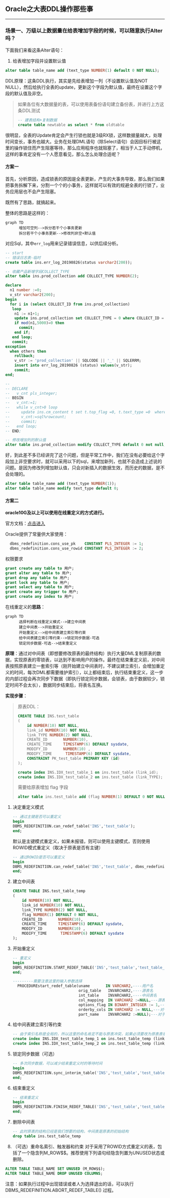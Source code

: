 ## Oracle之大表DDL操作那些事

***

### 场景一、万级以上数据量在给表增加字段的时候，可以随意执行Alter吗？

下面我们来看这条Alter语句：

1. 给表增加字段并设置默认值

```sql
alter table table_name add (text_type NUMBER(1) default 0 NOT NULL);
```

DDL原理：这条DDL执行，其实是先给表增加一列（不设置默认值及NOT NULL），然后给执行全表的update，更新这个字段为默认值，最终在设置这个字段的默认值及非空。

> 如果各位有大数据量的表，可以使用表备份语句建立备份表，并进行上方这条DDL测试
>```sql
>-- 建表结构+复制数据
>create table newtable as select * from oldtable
>```

很明显，全表的Update肯定会产生行锁也就是3级RX锁，这样数据量越大，处理时间变长，事务也越大。业务在处理DML语句（除Select语句）会因目标行被这里的操作锁住而产生阻塞等待，那么应用程序也就阻塞了，相当于人工手动停机，这样的事肯定没有一个人愿意看见，那么怎么处理合适呢？

#### 方案一

首先，分析原因，造成锁表的原因是全表更新，产生的大事务导致，那么我们如果把事务拆解下来，分割一个个的小事务，这样就可以有效的规避全表的行锁了，业务应用层也不会产生阻塞。

既然有了思路，就搞起来。

整体的思路是这样的：

```mermaid
graph TD
      增加可空列-->拆分若干个小事务更新
      拆分若干个小事务更新-->修改列非空+默认值
```

对应Sql，其中`err_log`用来记录错误信息，以供后续分析。

```sql
-- start 
-- 错误日志表-临时
create table ins.err_log_20190826(status varchar2(200));

-- 收藏产品新增字段COLLECT_TYPE
alter table ins.prod_collection add COLLECT_TYPE NUMBER(2);

declare
  n1 number :=0;
  v_str varchar2(200);
begin
  for i in (select COLLECT_ID from ins.prod_collection)
   loop
    n1 := n1+1;
    update ins.prod_collection set COLLECT_TYPE = 0 where COLLECT_ID = i.COLLECT_ID;
    if mod(n1,5000)=0 then 
      commit;    
    end if;
   end loop;
   commit;
exception
  when others then
    rollback;
    v_str := 'prod_collection' || SQLCODE || '_' || SQLERRM;
    insert into err_log_20190826 (status) values(v_str);
    commit;
end;

-- 
-- DECLARE   
--   v_cnt pls_integer;
-- BEGIN 
--   v_cnt:=1;
--   while v_cnt>0 loop
--     update ins.cm_content t set t.top_flag =0, t.text_type =0  where t.top_flag !=0  and rownum<=10000;
--     v_cnt:=sql%rowcount;
--     commit;
--   end loop;
-- END;

-- 修改增加列的默认值
alter table ins.prod_collection modify COLLECT_TYPE default 0 not null;

```

好，到此差不多已经讲完了这个问题，但是平常工作中，我们在没有必要给这个字段加上非空要求时，就可以采用以下的sql，来增加新列，也就不会造成上述说的问题。是因为修改列增加默认值，只会对新插入的数据生效，而历史的数据，是不会处理的。

```sql
alter table table_name add (text_type NUMBER(1));
alter table table_name modify text_type default 0;
```

#### 方案二

**oracle10G及以上可以使用在线重定义的方式进行。**

官方文档：[点击进入](https://docs.oracle.com/cd/B14117_01/appdev.101/b10802/d_redefi.htm)

Oracle提供了常量供大家使用：

```sql
  dbms_redefinition.cons_use_pk    CONSTANT PLS_INTEGER := 1;
  dbms_redefinition.cons_use_rowid CONSTANT PLS_INTEGER := 2;
```

权限要求

```sql
grant create any table to 用户;
grant alter any table to 用户;
grant drop any table to 用户;
grant lock any table to 用户;
grant select any table to 用户;
grant create any trigger to 用户;
grant create any index to 用户;
```

在线重定义的**思路**：

```mermaid
graph TD
      选择判断在线重定义模式-->建立中间表
      建立中间表-->开始重定义
      开始重定义-->给中间表建立索引等约束
      给中间表建立索引等约束-->锁定同步数据-可选
      锁定同步数据-可选-->结束重定义
```
**原理**：通过对中间表（即想要修改原表的最终结构）执行大量DML复制原表的数据，实现原表的零锁表，以达到不影响用户的操作。最终在结束重定义前，对中间表按照原表建立一套索引等（刚开始建立中间表时，不建议建立索引，会增加重定义的时间，每次DML都需要维护索引），以上都结束后，执行结束重定义，这一步的内部过程会再次同步下数据（即执行锁定同步数据，会锁表，由于数据较少，锁定时间不会太长），数据同步结束后，将表名互换。

**实现步骤**：

> 原表DDL：
>
> ```sql
> CREATE TABLE INS.test_table
> (
>     id NUMBER(10) NOT NULL,
>     link_id NUMBER(10) NOT NULL,
>     link_TYPE NUMBER(2) NOT NULL,
>     CREATE_ID       NUMBER(10),
>     CREATE_TIME     TIMESTAMP(6) DEFAULT sysdate,
>     MODIFY_ID       NUMBER(10) ,
>     MODIFY_TIME      TIMESTAMP(6) DEFAULT sysdate,
>     CONSTRAINT PK_test_table PRIMARY KEY (id)
> );
> 
> create index INS.IDX_test_table_1 on ins.test_table (link_id);
> create index INS.IDX_test_table_2 on ins.test_table (link_TYPE); 
> ```
> 需要给原表增加 flag 字段
>
> ```sql
> alter table ins.test_table add (flag NUMBER(1) DEFAULT 0 NOT NULL);
> ```

1. 决定重定义模式

   ```sql
   -- 通过主键是否可以重定义
   begin
   DBMS_REDEFINITION.can_redef_table('INS','test_table');
   end;
   ```
    默认是主键模式重定义，如果未报错，则可以使用主键模式，否则使用ROWID模式重定义（取决于原表是否有主键）

    ```sql
    -- 通过ROWID是否可以重定义
    begin
    DBMS_REDEFINITION.can_redef_table('INS','test_table', dbms_redefinition.cons_use_rowid);
    end;
    ```

2. 建立中间表

   ```sql
   CREATE TABLE INS.test_table_temp
   (
       id NUMBER(10) NOT NULL,
       link_id NUMBER(10) NOT NULL,
       link_TYPE NUMBER(2) NOT NULL,
       flag NUMBER(1) DEFAULT 0 NOT NULL,
       CREATE_ID       NUMBER(10),
       CREATE_TIME     TIMESTAMP(6) DEFAULT sysdate,
       MODIFY_ID       NUMBER(10) ,
       MODIFY_TIME      TIMESTAMP(6) DEFAULT sysdate
   ); 
   ```
   
3. 开始重定义

   ```sql
   -- 重定义
   begin
   DBMS_REDEFINITION.START_REDEF_TABLE('INS','test_table','test_table_temp',null,dbms_redefinition.cons_use_pk); 
   end;
   
   ---------需要注意这里的输入参数选择
     PROCEDUREstart_redef_table(uname       IN VARCHAR2,----用户名
                                orig_table   INVARCHAR2,----源表名
                                int_table    INVARCHAR2,----中间表名
                                col_mapping  IN VARCHAR2 :=NULL,---源表和中间表列之间的映射，map；
                                options_flag IN BINARY_INTEGER := 1,---重定义方式，这里的 1 代表主键模式 2 代表ROWID模式 (可以直接使用oracle提供的常量)
                                orderby_cols IN VARCHAR2 := NULL,---对于分区表重定义的时候，分区列名
                                part_name    INVARCHAR2 :=NULL);---对于分区表重定义的时候，需要重定义的分区。其中最后2个参数没用到，因为这里是由普通表转换为分区表；
   ```
   
4. 给中间表建立索引等约束

   ```sql
   -- 由于索引名称是全局的，所以这里的命名肯定不能与原表冲突，如果必须要改为原表表名的可以在结束重定义后，删除中间表，再次修改索引名称
   create index INS.IDX_test_table_temp_1 on ins.test_table_temp (link_id);
   create index INS.IDX_test_table_temp_2 on ins.test_table_temp (link_TYPE); 
   ```
   
5. 锁定同步数据（可选）

   ```sql
   -- 多次同步数据，可以减少结束重定义时的等待时间
   begin                        
   DBMS_REDEFINITION.sync_interim_table('INS','test_table','test_table_temp');        
   end;                       
   ```
   
6. 结束重定义

    ```sql
    -- 结束重定义
    begin
    DBMS_REDEFINITION.FINISH_REDEF_TABLE('INS','test_table','test_table_temp');
    end;
    ```
    
7. 删除中间表

    ```sql
    -- 此时原表的结构已经是我们想要的结构，中间表是原表的初始结构
    drop table ins.test_table_temp
    ```
8. （可选）重命名索引、触发器和约束
对于采用了ROWID方式重定义的表，包括了一个隐含列M_ROW$$。推荐使用下列语句经隐含列置为UNUSED状态或删除。

 ```sql
ALTER TABLE TABLE_NAME SET UNUSED (M_ROW$$);
ALTER TABLE TABLE_NAME DROP UNUSED COLUMNS;
 ```



注意：如果执行过程中出现错误或者人为选择退出的话，可以执行 DBMS_REDEFINITION.ABORT_REDEF_TABLE() 过程。



 

